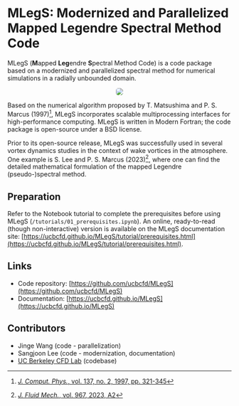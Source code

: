 # **MLegS**: Modernized and Parallelized **M**apped **Leg**endre **S**pectral Method Code
MLegS (**M**apped **Leg**endre **S**pectral Method Code) is a code package based on a modernized and parallelized spectral method for numerical simulations in a radially unbounded domain.

<p align="center">
  <img src="https://github.com/user-attachments/assets/c43771b2-e8df-4bd5-b6a4-877a13f839cb" style="border-radius:5px;"/>
</p>

Based on the numerical algorithm proposed by T. Matsushima and P. S. Marcus (1997)[^1], MLegS incorporates scalable multiprocessing interfaces for high-performance computing. MLegS is written in Modern Fortran; the code package is open-source under a BSD license.

Prior to its open-source release, MLegS was successfully used in several vortex dynamics studies in the context of wake vortices in the atmosphere. One example is S. Lee and P. S. Marcus (2023)[^2], where one can find the detailed mathematical formulation of the mapped Legendre (pseudo-)spectral method.

## Preparation
Refer to the Notebook tutorial to complete the prerequisites before using MLegS (`/tutorials/01_prerequisites.ipynb`). An online, ready-to-read (though non-interactive) version is available on the MLegS documentation site: [https://ucbcfd.github.io/MLegS/tutorial/prerequisites.html](https://ucbcfd.github.io/MLegS/tutorial/prerequisites.html).

## Links
- Code repository: [https://github.com/ucbcfd/MLegS](https://github.com/ucbcfd/MLegS)
- Documentation: [https://ucbcfd.github.io/MLegS](https://ucbcfd.github.io/MLegS)


## Contributors
- Jinge Wang (code - parallelization)
- Sangjoon Lee (code - modernization, documentation)
- [UC Berkeley CFD Lab](https://cfd.me.berkeley.edu) (codebase)

[^1]: [*J. Comput. Phys.*, vol. 137, no. 2, 1997, pp. 321-345](https://doi.org/10.1006/jcph.1997.5804)
[^2]: [*J. Fluid Mech.*, vol. 967, 2023, A2](https://doi.org/10.1017/jfm.2023.455)
